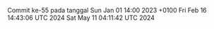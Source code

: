 Commit ke-55 pada tanggal Sun Jan 01 14:00 2023 +0100
Fri Feb 16 14:43:06 UTC 2024
Sat May 11 04:11:42 UTC 2024
